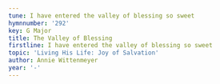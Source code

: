 ```yaml
---
tune: I have entered the valley of blessing so sweet
hymnnumber: '292'
key: G Major
title: The Valley of Blessing
firstline: I have entered the valley of blessing so sweet
topic: 'Living His Life: Joy of Salvation'
author: Annie Wittenmeyer
year: '-'
---
```

